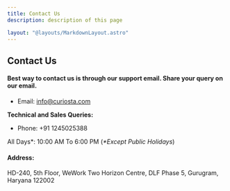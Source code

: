 ```yaml
---
title: Contact Us
description: description of this page

layout: "@layouts/MarkdownLayout.astro"
---
```


## Contact Us

#### Best way to contact us is through our support email. Share your query on our email.

- Email: info@curiosta.com

**Technical and Sales Queries:**

- Phone: +91 1245025388

All Days\*: 10:00 AM To 6:00 PM
(_\*Except Public Holidays_)

#### Address:

HD-240, 5th Floor, WeWork Two Horizon Centre, DLF Phase 5, Gurugram, Haryana 122002
